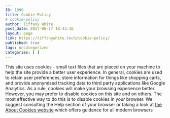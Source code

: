 ```yaml
---
ID: 1990
title: Cookie Policy
# cookie-policy
author: Tiffany White
post_date: 2017-06-17 18:43:16
layout: page
link: https://tiffanywhite.tech/cookie-policy/
published: true
tags: uncategorized
categories: [ ]
---
```

This site uses cookies - small text files that are placed on your machine to help the site provide a better user experience. In general, cookies are used to retain user preferences, store information for things like shopping carts, and provide anonymised tracking data to third party applications like Google Analytics. As a rule, cookies will make your browsing experience better. However, you may prefer to disable cookies on this site and on others. The most effective way to do this is to disable cookies in your browser. We suggest consulting the Help section of your browser or taking a look at <a href="http://www.aboutcookies.org">the About Cookies website</a> which offers guidance for all modern browsers